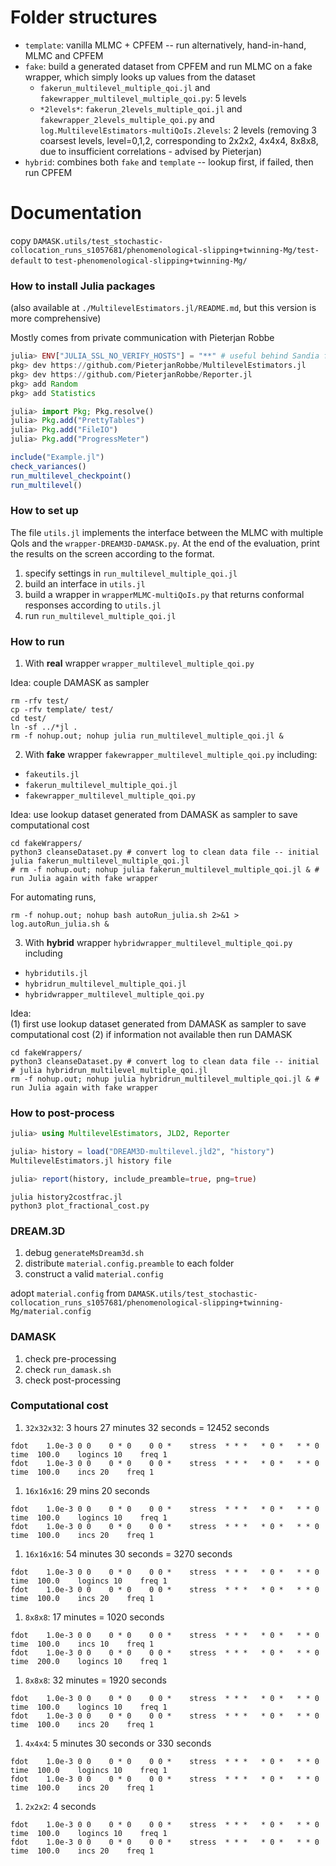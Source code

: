 
# Folder structures

* `template`: vanilla MLMC + CPFEM -- run alternatively, hand-in-hand, MLMC and CPFEM
* `fake`: build a generated dataset from CPFEM and run MLMC on a fake wrapper, which simply looks up values from the dataset
	* `fakerun_multilevel_multiple_qoi.jl` and `fakewrapper_multilevel_multiple_qoi.py`: 5 levels
	* `*2levels*`: `fakerun_2levels_multiple_qoi.jl` and `fakewrapper_2levels_multiple_qoi.py` and `log.MultilevelEstimators-multiQoIs.2levels`: 2 levels (removing 3 coarsest levels, level=0,1,2, corresponding to 2x2x2, 4x4x4, 8x8x8, due to insufficient correlations - advised by Pieterjan)
* `hybrid`: combines both `fake` and `template` -- lookup first, if failed, then run CPFEM

# Documentation

copy 
`DAMASK.utils/test_stochastic-collocation_runs_s1057681/phenomenological-slipping+twinning-Mg/test-default` 
to
`test-phenomenological-slipping+twinning-Mg/`

### How to install Julia packages

(also available at `./MultilevelEstimators.jl/README.md`, but this version is more comprehensive)

Mostly comes from private communication with Pieterjan Robbe

```julia
julia> ENV["JULIA_SSL_NO_VERIFY_HOSTS"] = "**" # useful behind Sandia firewall -- no certificate for downloading
pkg> dev https://github.com/PieterjanRobbe/MultilevelEstimators.jl
pkg> dev https://github.com/PieterjanRobbe/Reporter.jl
pkg> add Random
pkg> add Statistics

julia> import Pkg; Pkg.resolve()
julia> Pkg.add("PrettyTables")
julia> Pkg.add("FileIO")
julia> Pkg.add("ProgressMeter")

include("Example.jl")
check_variances()
run_multilevel_checkpoint()
run_multilevel()
```

### How to set up

The file `utils.jl` implements the interface between the MLMC with multiple QoIs and the `wrapper-DREAM3D-DAMASK.py`. At the end of the evaluation, print the results on the screen according to the format. 

1. specify settings in `run_multilevel_multiple_qoi.jl`
1. build an interface in `utils.jl`
1. build a wrapper in `wrapperMLMC-multiQoIs.py` that returns conformal responses according to `utils.jl`
1. run `run_multilevel_multiple_qoi.jl`


### How to run

1. With **real** wrapper `wrapper_multilevel_multiple_qoi.py`

Idea: couple DAMASK as sampler 

```shell
rm -rfv test/
cp -rfv template/ test/
cd test/
ln -sf ../*jl .
rm -f nohup.out; nohup julia run_multilevel_multiple_qoi.jl &
```

2. With **fake** wrapper `fakewrapper_multilevel_multiple_qoi.py`
including:
* `fakeutils.jl`
* `fakerun_multilevel_multiple_qoi.jl`
* `fakewrapper_multilevel_multiple_qoi.py`

Idea: use lookup dataset generated from DAMASK as sampler to save computational cost

```shell
cd fakeWrappers/
python3 cleanseDataset.py # convert log to clean data file -- initial
julia fakerun_multilevel_multiple_qoi.jl
# rm -f nohup.out; nohup julia fakerun_multilevel_multiple_qoi.jl & # run Julia again with fake wrapper
```

For automating runs,
```shell
rm -f nohup.out; nohup bash autoRun_julia.sh 2>&1 > log.autoRun_julia.sh & 
```

3. With **hybrid** wrapper `hybridwrapper_multilevel_multiple_qoi.py`
including
* `hybridutils.jl`
* `hybridrun_multilevel_multiple_qoi.jl`
* `hybridwrapper_multilevel_multiple_qoi.py`

Idea: 	
	(1) first use lookup dataset generated from DAMASK as sampler to save computational cost
	(2) if information not available then run DAMASK

```shell
cd fakeWrappers/
python3 cleanseDataset.py # convert log to clean data file -- initial
# julia hybridrun_multilevel_multiple_qoi.jl
rm -f nohup.out; nohup julia hybridrun_multilevel_multiple_qoi.jl & # run Julia again with fake wrapper
```

### How to post-process

```julia
julia> using MultilevelEstimators, JLD2, Reporter

julia> history = load("DREAM3D-multilevel.jld2", "history")
MultilevelEstimators.jl history file

julia> report(history, include_preamble=true, png=true)
```

```shell
julia history2costfrac.jl
python3 plot_fractional_cost.py
```

### DREAM.3D

1. debug `generateMsDream3d.sh`
1. distribute `material.config.preamble` to each folder
1. construct a valid `material.config`

adopt `material.config` from `DAMASK.utils/test_stochastic-collocation_runs_s1057681/phenomenological-slipping+twinning-Mg/material.config`

### DAMASK

1. check pre-processing
1. check `run_damask.sh`
1. check post-processing

### Computational cost
1. `32x32x32`: 3 hours 27 minutes 32 seconds = 12452 seconds
```
fdot    1.0e-3 0 0    0 * 0    0 0 *    stress  * * *   * 0 *   * * 0 time  100.0    logincs 10    freq 1
fdot    1.0e-3 0 0    0 * 0    0 0 *    stress  * * *   * 0 *   * * 0 time  100.0    incs 20    freq 1
```
1. `16x16x16`: 29 mins 20 seconds
```
fdot    1.0e-3 0 0    0 * 0    0 0 *    stress  * * *   * 0 *   * * 0 time  100.0    logincs 10    freq 1
fdot    1.0e-3 0 0    0 * 0    0 0 *    stress  * * *   * 0 *   * * 0 time  100.0    incs 20    freq 1
```
1. `16x16x16`: 54 minutes 30 seconds = 3270 seconds
```
fdot    1.0e-3 0 0    0 * 0    0 0 *    stress  * * *   * 0 *   * * 0 time  100.0    logincs 10    freq 1
fdot    1.0e-3 0 0    0 * 0    0 0 *    stress  * * *   * 0 *   * * 0 time  100.0    incs 20    freq 1
```
1. `8x8x8`: 17 minutes = 1020 seconds
```
fdot    1.0e-3 0 0    0 * 0    0 0 *    stress  * * *   * 0 *   * * 0 time  100.0    incs 10    freq 1
fdot    1.0e-3 0 0    0 * 0    0 0 *    stress  * * *   * 0 *   * * 0 time  200.0    logincs 10    freq 1
```
1. `8x8x8`: 32 minutes = 1920 seconds
```
fdot    1.0e-3 0 0    0 * 0    0 0 *    stress  * * *   * 0 *   * * 0 time  100.0    logincs 10    freq 1
fdot    1.0e-3 0 0    0 * 0    0 0 *    stress  * * *   * 0 *   * * 0 time  100.0    incs 20    freq 1
```
1. `4x4x4`: 5 minutes 30 seconds or 330 seconds
```
fdot    1.0e-3 0 0    0 * 0    0 0 *    stress  * * *   * 0 *   * * 0 time  100.0    logincs 10    freq 1
fdot    1.0e-3 0 0    0 * 0    0 0 *    stress  * * *   * 0 *   * * 0 time  100.0    incs 20    freq 1
```
1. `2x2x2`: 4 seconds
```
fdot    1.0e-3 0 0    0 * 0    0 0 *    stress  * * *   * 0 *   * * 0 time  100.0    logincs 10    freq 1
fdot    1.0e-3 0 0    0 * 0    0 0 *    stress  * * *   * 0 *   * * 0 time  100.0    incs 20    freq 1
```
